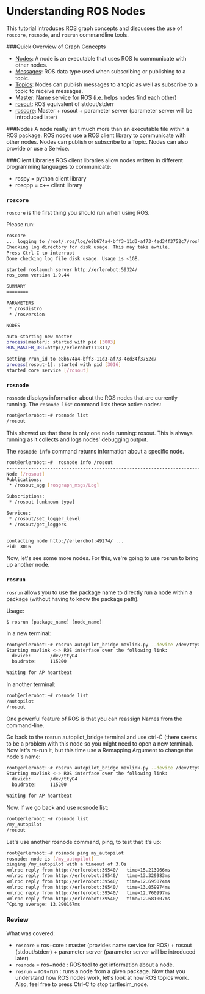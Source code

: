# Understanding ROS Nodes

This tutorial introduces ROS graph concepts and discusses the use of `roscore`, `rosnode`, and `rosrun` commandline tools.

###Quick Overview of Graph Concepts
- [Nodes](http://wiki.ros.org/Nodes): A node is an executable that uses ROS to communicate with other nodes.
- [Messages](http://wiki.ros.org/Messages): ROS data type used when subscribing or publishing to a topic.
- [Topics](http://wiki.ros.org/Topics): Nodes can publish messages to a topic as well as subscribe to a topic to receive messages.
- [Master](http://wiki.ros.org/Master): Name service for ROS (i.e. helps nodes find each other)
- [rosout](http://wiki.ros.org/rosout): ROS equivalent of stdout/stderr
- [roscore](http://wiki.ros.org/roscore): Master + rosout + parameter server (parameter server will be introduced later)


###Nodes
A node really isn't much more than an executable file within a ROS package. ROS nodes use a ROS client library to communicate with other nodes. Nodes can publish or subscribe to a Topic. Nodes can also provide or use a Service.

###Client Libraries
ROS client libraries allow nodes written in different programming languages to communicate:

- rospy = python client library
- roscpp = c++ client library

### `roscore`
`roscore` is the first thing you should run when using ROS.

Please run:

```bash
roscore
... logging to /root/.ros/log/e8b674a4-bff3-11d3-af73-4ed34f3752c7/roslaunch-erlerobot-2990.log
Checking log directory for disk usage. This may take awhile.
Press Ctrl-C to interrupt
Done checking log file disk usage. Usage is <1GB.

started roslaunch server http://erlerobot:59324/
ros_comm version 1.9.44

SUMMARY
========

PARAMETERS
 * /rosdistro
 * /rosversion

NODES

auto-starting new master
process[master]: started with pid [3003]
ROS_MASTER_URI=http://erlerobot:11311/

setting /run_id to e8b674a4-bff3-11d3-af73-4ed34f3752c7
process[rosout-1]: started with pid [3016]
started core service [/rosout]


```

### `rosnode`
`rosnode` displays information about the ROS nodes that are currently running. The `rosnode list` command lists these active nodes:

```bash
root@erlerobot:~# rosnode list
/rosout
```

This showed us that there is only one node running: rosout. This is always running as it collects and logs nodes' debugging output.

The `rosnode info` command returns information about a specific node.

```bash
root@erlerobot:~#  rosnode info /rosout
--------------------------------------------------------------------------------
Node [/rosout]
Publications:
 * /rosout_agg [rosgraph_msgs/Log]

Subscriptions:
 * /rosout [unknown type]

Services:
 * /rosout/set_logger_level
 * /rosout/get_loggers


contacting node http://erlerobot:49274/ ...
Pid: 3016


```

Now, let's see some more nodes. For this, we're going to use rosrun to bring up another node.

### `rosrun`

`rosrun` allows you to use the package name to directly run a node within a package (without having to know the package path).

Usage:

```
$ rosrun [package_name] [node_name]
```

In a new terminal:
``` bash
root@erlerobot:~# rosrun autopilot_bridge mavlink.py --device /dev/ttyO4 --baudrate 115200
Starting mavlink <-> ROS interface over the following link:
  device:		/dev/ttyO4
  baudrate:		115200

Waiting for AP heartbeat
```

In another terminal:

```bash
root@erlerobot:~# rosnode list
/autopilot
/rosout
```

One powerful feature of ROS is that you can reassign Names from the command-line.

Go back to the rosrun autopilot_bridge terminal and use ctrl-C (there seems to be a problem with this node so you might need to open a new terminal). Now let's re-run it, but this time use a Remapping Argument to change the node's name:

```bash
root@erlerobot:~# rosrun autopilot_bridge mavlink.py --device /dev/ttyO4 --baudrate 115200 __name:=my_autopilot
Starting mavlink <-> ROS interface over the following link:
  device:		/dev/ttyO4
  baudrate:		115200

Waiting for AP heartbeat
```
Now, if we go back and use rosnode list:

```bash
root@erlerobot:~# rosnode list
/my_autopilot
/rosout
```

Let's use another rosnode command, ping, to test that it's up:

```bash
root@erlerobot:~# rosnode ping my_autopilot
rosnode: node is [/my_autopilot]
pinging /my_autopilot with a timeout of 3.0s
xmlrpc reply from http://erlerobot:39540/	time=15.213966ms
xmlrpc reply from http://erlerobot:39540/	time=13.329983ms
xmlrpc reply from http://erlerobot:39540/	time=12.695074ms
xmlrpc reply from http://erlerobot:39540/	time=13.059974ms
xmlrpc reply from http://erlerobot:39540/	time=12.760997ms
xmlrpc reply from http://erlerobot:39540/	time=12.681007ms
^Cping average: 13.290167ms

```

### Review
What was covered:

- `roscore` = ros+core : master (provides name service for ROS) + rosout (stdout/stderr) + parameter server (parameter server will be introduced later)
- `rosnode` = ros+node : ROS tool to get information about a node.
- `rosrun` = ros+run : runs a node from a given package.
Now that you understand how ROS nodes work, let's look at how ROS topics work. Also, feel free to press Ctrl-C to stop turtlesim_node.
